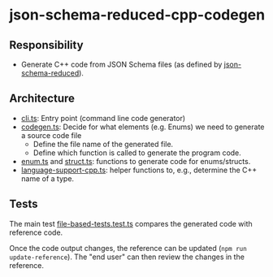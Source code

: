 # json-schema-reduced-cpp-codegen

## Responsibility

* Generate C++ code from JSON Schema files (as defined by [json-schema-reduced](./../json-schema-reduced/)).

## Architecture

* [cli.ts](./src/cli.ts): Entry point (command line code generator)
* [codegen.ts](./src/codegen.ts): Decide for what elements (e.g. Enums) we need to generate a source code file
  * Define the file name of the generated file.
  * Define which function is called to generate the program code.
* [enum.ts](./src/enum.ts) and [struct.ts](./src/struct.ts): functions to generate code for enums/structs.
* [language-support-cpp.ts](./src/language-support-cpp.ts): helper functions to, e.g., determine the C++ name of a type.

## Tests

The main test [file-based-tests.test.ts](./test/file-based-tests.test.ts) compares the generated code with reference code.

Once the code output changes, the reference can be updated (`npm run update-reference`). The "end user" can then review the changes in the reference.